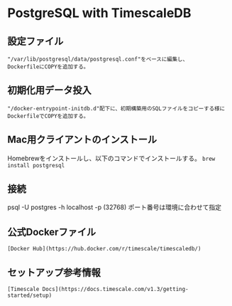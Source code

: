 # PostgreSQL with TimescaleDB

## 設定ファイル
    "/var/lib/postgresql/data/postgresql.conf"をベースに編集し、
    DockerfileにCOPYを追加する。

## 初期化用データ投入
    "/docker-entrypoint-initdb.d"配下に、初期構築用のSQLファイルをコピーする様にDockerfileでCOPYを追加する。

## Mac用クライアントのインストール
Homebrewをインストールし、以下のコマンドでインストールする。
    ``brew install postgresql``

## 接続
psql -U postgres -h localhost -p (32768)
    ポート番号は環境に合わせて指定

## 公式Dockerファイル
    [Docker Hub](https://hub.docker.com/r/timescale/timescaledb/)

## セットアップ参考情報
    [Timescale Docs](https://docs.timescale.com/v1.3/getting-started/setup)

